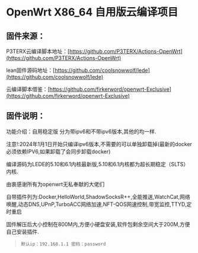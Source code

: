 # OpenWrt X86_64 自用版云编译项目

## 固件来源：

P3TERX云编译脚本地址：[https://github.com/P3TERX/Actions-OpenWrt](https://github.com/P3TERX/Actions-OpenWrt)

lean固件源码地址：[https://github.com/coolsnowwolf/lede](https://github.com/coolsnowwolf/lede)

云编译脚本借鉴：[https://github.com/firkerword/openwrt-Exclusive](https://github.com/firkerword/openwrt-Exclusive)

## 固件说明：
功能介绍：自用稳定版  分为带ipv6和不带ipv6版本,其他的均一样.

注意!:2024年1月1日开始只编译ipv6版本,不需要的可以单独卸载掉(最新的docker必须依赖IPV6,如果卸载了会同步卸载docker)

编译源码为LEDE的5.10和6.1内核最新版,5.10和6.1内核都为超长期稳定（SLTS）内核.

由衷感谢所有为openwrt无私奉献的大佬们

自带插件列为:Docker,HelloWorld,ShadowSocksR++,全能推送,WatchCat,网络唤醒,动态DNS,UPnP,TurboACC网络加速,NFT-QOS网速控制,带宽监控,TTYD,定时重启

固件解压后大小控制在800M内,方便小硬盘安装,软件包剩余空间大于200M,方便自己安装插件.

> `默认ip：192.168.1.1 密码：password`
